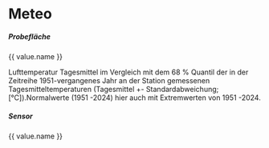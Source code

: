 # Meteo

<script setup>
  import Chart from '../../components/Chart.vue'
  import { ref, onMounted } from 'vue'

  let code_plot = ref('1201');
  let code_variable = ref('AT');

  const plots = {
    1201: {name: 'Natteheide'},
    1202: {name: 'Beerenbusch'},
    1203: {name: 'Kienhorst'},
    1204: {name: 'Weitzgrund'},
    1205: {name: 'Neusorgefeld'},
    1206: {name: 'Schwenow'},
    1207: {name: 'Beerenbusch Buchen'},
    1208: {name: 'Fünfeichen'},
    1209: {name: 'Kienhorst Eichen'}
  };
  // https://icp-forests.org/documentation/Dictionaries/d_variable.html
  const variables = {
    //AP: {name: 'Atmospheric pressure', unit: 'hPa'},
    AT: {name: 'Air temperature', unit: '°C'},
    MP: {name: 'Soil Moisture Matric potential', unit: 'kPa'},
    //PR: {name: 'Precipitation', unit: 'mm'},
    RH: {name: 'Relative air humidity', unit: '%'},
    //SR: {name: 'Global radiation', unit: 'W/m²'},
    ST: {name: 'Soil temperature', unit: '°C'},
    TF: {name: 'Throughfall', unit: 'mm'},
    WC: {name: 'Water content', unit: 'Vol%'},
    //WD: {name: 'Wind direction', unit: '°'},
    WS: {name: 'Wind speed', unit: 'm/s'}
  }
</script>

<div class="my-4">
    <h5>Probefläche</h5>
    <div class="my-4 d-flex flex-wrap ga-3">
        <v-btn-toggle
            rounded="xl"
            v-for="(value, key) in plots" :key="key"
            v-model="code_plot"
            mandatory
        >
            <v-btn  :key="key" :value="key" @click="code_plot = key">{{ value.name }}</v-btn>
        </v-btn-toggle>
    </div>
</div>

<v-card class="my-4" style="overflow:visible;">
 <v-card-text>
  <Chart :code_plot="code_plot" :code_variable="code_variable" :code_plot_description="plots[code_plot]" :code_variable_description="variables[code_variable]"  />
  <p>
   Lufttemperatur Tagesmittel im Vergleich mit dem 68 % Quantil der in der Zeitreihe 1951-vergangenes Jahr an der Station gemessenen Tagesmitteltemperaturen (Tagesmittel +- Standardabweichung; [°C]).Normalwerte (1951 -2024) hier auch mit Extremwerten von 1951 -2024.
    </p>
    </v-card-text>
</v-card>

<div class="my-4">
    <h5>Sensor</h5>
    <div class="my-4 d-flex flex-wrap ga-3">
        <v-btn-toggle
            rounded="xl"
            v-for="(value, key) in variables" :key="key"
            v-model="code_variable"
            mandatory>
            <v-btn :key="key" :value="key" @click="code_variable = key">{{ value.name }}</v-btn>
        </v-btn-toggle>
    </div>
</div>